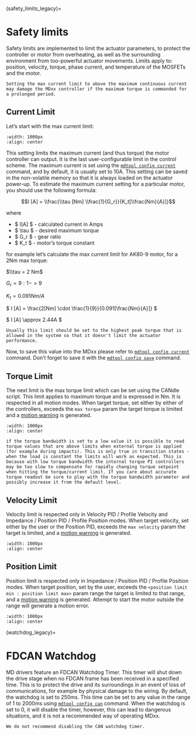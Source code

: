 (safety_limits_legacy)=

# Safety limits

Safety limits are implemented to limit the actuator parameters, to protect the controller or motor
from overheating, as well as the surrounding environment from too-powerful actuator movements.
Limits apply to: position, velocity, torque, phase current, and temperature of the MOSFETs and the
motor.

```{warning}
Setting the max current limit to above the maximum continuous current may damage the MDxx controller if the maximum torque is commanded for a prolonged period.
```

## Current Limit

Let’s start with the max current limit:

```{figure} ./images/current_limit.png
:width: 1000px
:align: center
```

This setting limits the maximum current (and thus torque) the motor controller can output. It is the
last user-configurable limit in the control scheme. The maximum current is set using the
[`mdtool config current`](mdtool_config_current_legacy) command, and by default, it is usually set
to 10A. This setting can be saved in the non-volatile memory so that it is always loaded on the
actuator power-up. To estimate the maximum current setting for a particular motor, you should use
the following formula:

$$I [A] = \\frac{\\tau [Nm] \\frac{1}{G_r}}{K_t[\\frac{Nm}{A}]}$$

where

- $ I[A] $ - calculated current in Amps
- $ \\tau $ - desired maximum torque
- $ G_r $ - gear ratio
- $ K_t $ - motor’s torque constant

for example let’s calculate the max current limit for AK80-9 motor, for a 2Nm max torque:

$\\tau = 2 Nm$

$G_r = 9:1 -> 9$

$K_t = 0.091 Nm/A$

$ I [A] = \\frac{2[Nm] \\cdot \\frac{1}{9}}{0.091[\\frac{Nm}{A}]} $

$ I [A] \\approx 2.44A $

```{note}
Usually this limit should be set to the highest peak torque that is allowed in the system so that it doesn't limit the actuator performance.
```

Now, to save this value into the MDxx please refer to
[`mdtool config current`](mdtool_config_current_legacy) command. Don’t forget to save it with the
[`mdtool config save`](mdtool_config_save_legacy) command.

## Torque Limit

The next limit is the max torque limit which can be set using the CANdle script. This limit applies
to maximum torque and is expressed in Nm. It is respected in all motion modes. When target torque,
set either by either of the controllers, exceeds the `max torque` param the target torque is limited
and a [motion warning](motion_status_legacy) is generated.

```{figure} ./images/torque_limit.png
:width: 1000px
:align: center
```

```{note}
if the torque bandwidth is set to a low value it is possible to read torque values that are above limits when external torque is applied (for example during impacts). This is only true in transition states - when the load is constant the limits will work as expected. This is because with low torque bandwidth the internal torque PI controllers may be too slow to compensate for rapidly changing torque setpoint when hitting the torque/current limit. If you care about accurate torque readout be sure to play with the torque bandwidth parameter and possibly increase it from the default level. 
```

## Velocity Limit

Velocity limit is respected only in Velocity PID / Profile Velocity and Impedance / Position PID /
Profile Position modes. When target velocity, set either by the user or the Position PID, exceeds
the `max velocity` param the target is limited, and a [motion warning](motion_status_legacy) is
generated.

```{figure} ./images/velocity_limit.png
:width: 1000px
:align: center
```

## Position Limit

Position limit is respected only in Impedance / Position PID / Profile Position modes. When target
position, set by the user, exceeds the `<position limit min : position limit max>` param range the
target is limited to that range, and a [motion warning](motion_status_legacy) is generated. Attempt
to start the motor outside the range will generate a motion error.

```{figure} ./images/position_limit.png
:width: 1000px
:align: center
```

(watchdog_legacy)=

# FDCAN Watchdog

MD drivers feature an FDCAN Watchdog Timer. This timer will shut down the drive stage when no FDCAN
frame has been received in a specified time. This is to protect the drive and its surroundings in an
event of loss of communications, for example by physical damage to the wiring. By default, the
watchdog is set to 250ms. This time can be set to any value in the range of 1 to 2000ms using
[`mdtool config can`](mdtool_config_can_legacy) command. When the watchdog is set to 0, it will
disable the timer, however, this can lead to dangerous situations, and it is not a recommended way
of operating MDxx.

```{warning}
We do not recommend disabling the CAN watchdog timer.
```
